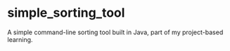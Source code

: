 # simple_sorting_tool
A simple command-line sorting tool built in Java, part of my project-based learning.
